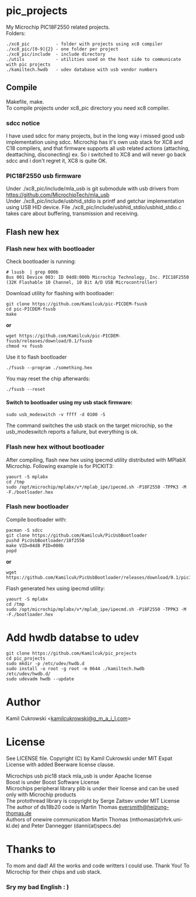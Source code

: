 # pic_projects

My Microchip PIC18F2550 related projects.  
Folders:  

```
./xc8_pic          - folder with projects using xc8 compiler
./xc8_pic/[0-9]{2} - one folder per project
./xc8_pic/include  - include directory
./utils            - utilities used on the host side to communicate with pic projects
./kamiltech.hwdb   - udev database with usb vendor numbers
```

## Compile

Makefile, make.  
To compile projects under xc8_pic directory you need xc8 compiler.   

### sdcc notice

I have used sdcc for many projects, but in the long way i missed good usb implementation using sdcc. Microchip has it's own usb stack for XC8 and C18 compilers, and that firmware supports all usb related actions (attaching, deattaching, disconecting) ex. So i switched to XC8 and will never go back sdcc and i don't regret it, XC8 is quite OK.  

### PIC18F2550 usb firmware

Under ./xc8_pic/include/mla_usb is git submodule with usb drivers from https://github.com/MicrochipTech/mla_usb  
Under ./xc8_pic/include/usbhid_stdio is printf and getchar implementation using USB HID device. File ./xc8_pic/include/usbhid_stdio/usbhid_stdio.c takes care about buffering, transmission and receiving.  

## Flash new hex

### Flash new hex with bootloader

Check bootloader is running:
```
# lsusb  | grep 000b
Bus 001 Device 003: ID 04d8:000b Microchip Technology, Inc. PIC18F2550 (32K Flashable 10 Channel, 10 Bit A/D USB Microcontroller)
```

Download utility for flashing with bootloader:
```
git clone https://github.com/Kamilcuk/pic-PICDEM-fsusb
cd pic-PICDEM-fsusb
make
```
**or**
```
wget https://github.com/Kamilcuk/pic-PICDEM-fsusb/releases/download/0.1/fsusb
chmod +x fsusb
```

Use it to flash bootloader
```
./fsusb --program ./something.hex
```

You may reset the chip afterwards:
```
./fsusb --reset
```

#### Switch to bootloader using my usb stack firmware:

```
sudo usb_modeswitch -v ffff -d 0100 -S
```
The command switches the usb stack on the target microchip, so the usb\_modeswitch reports a failure, but everything is ok.

### Flash new hex without bootloader

After compiling, flash new hex using ipecmd utility distributed with MPlabX Microchip.
Following example is for PICKIT3:
```
yaourt -S mplabx
cd /tmp
sudo /opt/microchip/mplabx/v*/mplab_ipe/ipecmd.sh -P18F2550 -TPPK3 -M -F./bootloader.hex
```

### Flash new bootloader

Compile bootloader with:

```
pacman -S sdcc
git clone https://github.com/Kamilcuk/PicUsbBootloader
pushd PicUsbBootloader/18f2550
make VID=04d8 PID=000b
popd
```
**or**
```
wget https://github.com/Kamilcuk/PicUsbBootloader/releases/download/0.1/pic18f2550_bootloader.hex
```

Flash generated hex using ipecmd utility:
```
yaourt -S mplabx
cd /tmp
sudo /opt/microchip/mplabx/v*/mplab_ipe/ipecmd.sh -P18F2550 -TPPK3 -M -F./bootloader.hex
```

# Add hwdb databse to udev

```
git clone https://github.com/Kamilcuk/pic_projects
cd pic_projects
sudo mkdir -p /etc/udev/hwdb.d
sudo install -o root -g root -m 0644 ./kamiltech.hwdb /etc/udev/hwdb.d/
sudo udevadm hwdb --update
```

# Author
Kamil Cukrowski <kamilcukrowski@g_m_a_i_l.com>

# License
See LICENSE file.
Copyright (C) by Kamil Cukrowski under MIT Expat License with added Beerware license clause.

Microchips usb pic18 stack mla_usb is under Apache license  
Boost is under Boost Software License  
Microchips peripheral library plib is under their license and can be used only with Microchip products  
The protothread library is copyright by Serge Zaitsev under MIT License  
The author of ds18b20 code is Martin Thomas <eversmith@heizung-thomas.de>  
Authors of onewire communication Martin Thomas (mthomas(at)rhrk.uni-kl.de) and Peter Dannegger (danni(at)specs.de)  

# Thanks to
To mom and dad!
All the works and code writters I could use. Thank You!
To Microchip for their chips and usb stack.

### Sry my bad English : )


